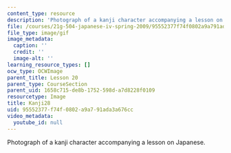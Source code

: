 ```yaml
---
content_type: resource
description: 'Photograph of a kanji character accompanying a lesson on Japanese. '
file: /courses/21g-504-japanese-iv-spring-2009/95552377f74f0802a9a791ada3a676cc_Kanji28.gif
file_type: image/gif
image_metadata:
  caption: ''
  credit: ''
  image-alt: ''
learning_resource_types: []
ocw_type: OCWImage
parent_title: Lesson 20
parent_type: CourseSection
parent_uid: 1658c715-de8b-1752-598d-a7d8228f0109
resourcetype: Image
title: Kanji28
uid: 95552377-f74f-0802-a9a7-91ada3a676cc
video_metadata:
  youtube_id: null
---
```

Photograph of a kanji character accompanying a lesson on Japanese. 